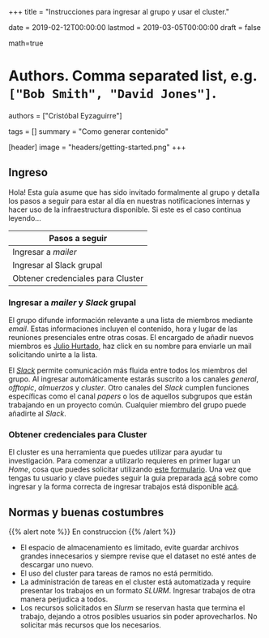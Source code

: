 +++
title = "Instrucciones para ingresar al grupo y usar el cluster."

date = 2019-02-12T00:00:00
lastmod = 2019-03-05T00:00:00
draft = false

math=true


# Authors. Comma separated list, e.g. `["Bob Smith", "David Jones"]`.
authors = ["Cristóbal Eyzaguirre"]

tags = []
summary = "Como generar contenido"

[header]
image = "headers/getting-started.png"
+++

## Ingreso

Hola! Esta guía asume que has sido invitado formalmente al grupo y detalla los pasos a seguir para estar al día en nuestras notificaciones internas y hacer uso de la infraestructura disponible. Si este es el caso continua leyendo...


| Pasos a seguir |
|---|
| Ingresar a *mailer* |
| Ingresar al Slack grupal |
| Obtener credenciales para Cluster |


### Ingresar a *mailer* y *Slack* grupal

El grupo difunde información relevante a una lista de miembros mediante *email*. 
Estas informaciones incluyen el contenido, hora y lugar de las reuniones presenciales entre otras cosas.
El encargado de añadir nuevos miembros es [Julio Hurtado](mailto:jahurtado@uc.cl), haz click en su nombre para enviarle un mail solicitando unirte a la lista.

El [*Slack*](https://slack.com) permite comunicación más fluida entre todos los miembros del grupo.
Al ingresar automáticamente estarás suscrito a los canales *general*, *offtopic*, *almuerzos* y *cluster*.
Otro canales del *Slack* cumplen funciones específicas como el canal *papers* o los de aquellos subgrupos que están trabajando en un proyecto común.
Cualquier miembro del grupo puede añadirte al *Slack*.


### Obtener credenciales para Cluster

El cluster es una herramienta que puedes utilizar para ayudar tu investigación.
Para comenzar a utilizarlo requieres en primer lugar un *Home*, cosa que puedes solicitar utilizando [este formulario](https://docs.google.com/forms/d/e/1FAIpQLSfbmOJrBAHTIk2atyXRN_vPMGN94Bx7OMLBPAd23ew6xGzh0w/viewform).
Una vez que tengas tu usuario y clave puedes seguir la guia preparada [acá](https://github.com/ialab-puc/cluster) sobre como ingresar y la forma correcta de ingresar trabajos está disponible [acá](https://github.com/ialab-puc/cluster/blob/master/doc/slurm_guide.md).


## Normas y buenas costumbres

{{% alert note %}}
En construccion
{{% /alert %}}

- El espacio de almacenamiento es limitado, evite guardar archivos grandes innecesarios y siempre revise que el dataset no esté antes de descargar uno nuevo.
- El uso del cluster para tareas de ramos no está permitido.
- La administración de tareas en el cluster está automatizada y require presentar los trabajos en un formato *SLURM*. Ingresar trabajos de otra manera perjudica a todos.
- Los recursos solicitados en *Slurm* se reservan hasta que termina el trabajo, dejando a otros posibles usuarios sin poder aprovecharlos. No solicitar más recursos que los necesarios.
